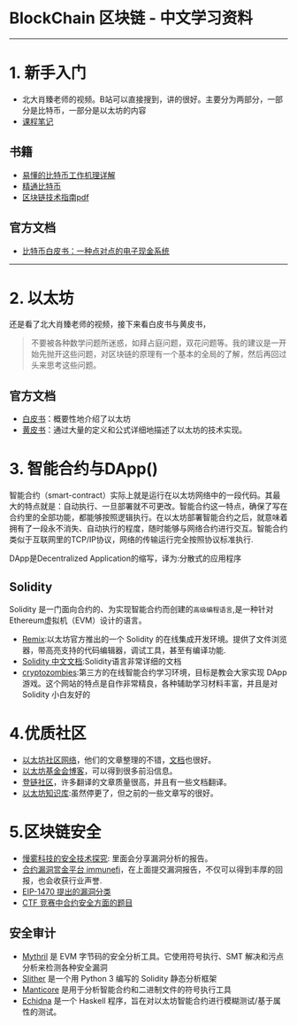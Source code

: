 # BlockChain 区块链 - 中文学习资料
------

# 1. 新手入门
- 北大肖臻老师的视频。B站可以直接搜到，讲的很好。主要分为两部分，一部分是比特币，一部分是以太坊的内容
- [课程笔记](https://github.com/gk0d/Demo6/blob/main/Books/%E5%8C%97%E5%A4%A7%E8%82%96%E8%87%BB%E7%AC%94%E8%AE%B0%E7%AC%94%E8%AE%B0.docx)

## 书籍
* [易懂的比特币工作机理详解](https://github.com/gk0d/Demo6/blob/main/Books/%E6%98%93%E6%87%82%E7%9A%84%E6%AF%94%E7%89%B9%E5%B8%81%E5%B7%A5%E4%BD%9C%E6%9C%BA%E7%90%86%E8%AF%A6%E8%A7%A3.pdf)
* [精通比特币](https://github.com/gk0d/Demo6/blob/main/Books/master_bitcoins.pdf)
* [区块链技术指南pdf](https://github.com/gk0d/Demo6/blob/main/Books/blockchain_guide.pdf)

## 官方文档
* [比特币白皮书：一种点对点的电子现金系统](https://github.com/gk0d/Demo6/blob/main/Books/%E6%AF%94%E7%89%B9%E5%B8%81%E7%99%BD%E7%9A%AE%E4%B9%A6-%E4%B8%AD%E6%96%87%E7%89%88.pdf)

------

# 2. 以太坊
还是看了北大肖臻老师的视频，接下来看白皮书与黄皮书，
>不要被各种数学问题所迷惑，如拜占庭问题，双花问题等。我的建议是一开始先抛开这些问题，对区块链的原理有一个基本的全局的了解，然后再回过头来思考这些问题。

## 官方文档
* [白皮书](https://ethereum.org/zh/whitepaper/)：概要性地介绍了以太坊
* [黄皮书](https://github.com/gk0d/Demo6/blob/main/Books/%E4%BB%A5%E5%A4%AA%E5%9D%8A%E9%BB%84%E7%9A%AE%E4%B9%A6%E4%B8%AD%E6%96%87%E7%89%88.pdf)：通过大量的定义和公式详细地描述了以太坊的技术实现。



# 3. 智能合约与DApp()
智能合约（smart-contract）实际上就是运行在以太坊网络中的一段代码。其最大的特点就是：自动执行、一旦部署就不可更改。智能合约这一特点，确保了写在合约里的全部功能，都能够按照逻辑执行。在以太坊部署智能合约之后，就意味着拥有了一段永不消失、自动执行的程度，随时能够与网络合约进行交互。智能合约类似于互联网里的TCP/IP协议，网络的传输运行完全按照协议标准执行.

DApp是Decentralized Application的缩写，译为:分散式的应用程序

## Solidity
Solidity 是一门面向合约的、为实现智能合约而创建的`高级编程语言`,是一种针对Ethereum虚拟机（EVM）设计的语言。

* [Remix](http://remix.ethereum.org/):以太坊官方推出的一个 Solidity 的在线集成开发环境。提供了文件浏览器，带高亮支持的代码编辑器，调试工具，甚至有编译功能.
* [Solidity 中文文档](https://learnblockchain.cn/docs/solidity/):Solidity语言非常详细的文档
* [cryptozombies](https://cryptozombies.io/):第三方的在线智能合约学习环境，目标是教会大家实现 DApp 游戏。这个网站的特点是自作非常精良，各种辅助学习材料丰富，并且是对 Solidity 小白友好的


# 4.优质社区
- [以太坊社区网络](https://www.ethereum.cn/)，他们的文章整理的不错，[文档](https://www.ethereum.cn/develop/)也很好。
- [以太坊基金会博客](https://ethereum.org/en/)，可以得到很多前沿信息。
- [登链社区](https://learnblockchain.cn/)，许多翻译的文章质量很高，并且有一些文档翻译。
- [以太坊知识库](https://learnblockchain.cn/eth/):虽然停更了，但之前的一些文章写的很好。


# 5.区块链安全
- [慢雾科技的安全技术探究](https://mp.weixin.qq.com/mp/appmsgalbum?__biz=MzU4ODQ3NTM2OA==&action=getalbum&album_id=1378653641065857025&scene=173&from_msgid=2247494336&from_itemidx=1&count=3&nolastread=1#wechat_redirect): 里面会分享漏洞分析的报告。
- [合约漏洞赏金平台 immunefi](https://immunefi.com/)，在上面提交漏洞报告，不仅可以得到丰厚的回报，也会收获行业声誉.
- [EIP-1470 提出的漏洞分类](https://swcregistry.io/)
- [CTF 竞赛中合约安全方面的题目](https://github.com/blockthreat/blocksec-ctfs)

## 安全审计
- [Mythril](https://github.com/ConsenSys/mythril) 是 EVM 字节码的安全分析工具。它使用符号执行、SMT 解决和污点分析来检测各种安全漏洞
- [Slither](https://github.com/crytic/slither) 是一个用 Python 3 编写的 Solidity 静态分析框架
- [Manticore](https://github.com/trailofbits/manticore) 是用于分析智能合约和二进制文件的符号执行工具
- [Echidna](https://github.com/crytic/echidna) 是一个 Haskell 程序，旨在对以太坊智能合约进行模糊测试/基于属性的测试。



